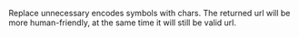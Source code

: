 Replace unnecessary encodes symbols with chars. The returned url will be
more human-friendly, at the same time it will still be valid url.
